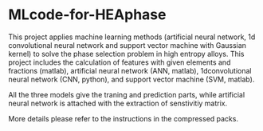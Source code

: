 # MLcode-for-HEAphase

This project applies machine learning methods (artificial neural network, 1d convolutional neural network and support vector machine with Gaussian kernel) to solve the phase selection problem in high entropy alloys.
This project includes the calculation of features with given elements and fractions (matlab), artificial neural network (ANN, matlab), 1dconvolutional neural network (CNN, python), and support vector machine (SVM, matlab). 

All the three models give the traning and prediction parts, while artificial neural network is attached with the extraction of senstivitiy matrix.

More details please refer to the instructions in the compressed packs.






